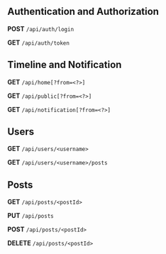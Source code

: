 ## Authentication and Authorization

**POST** `/api/auth/login`

**GET** `/api/auth/token`

## Timeline and Notification

**GET** `/api/home[?from=<?>]`

**GET** `/api/public[?from=<?>]`

**GET** `/api/notification[?from=<?>]`

## Users

**GET** `/api/users/<username>`

**GET** `/api/users/<username>/posts`

## Posts

**GET** `/api/posts/<postId>`

**PUT** `/api/posts`

**POST** `/api/posts/<postId>`

**DELETE** `/api/posts/<postId>`